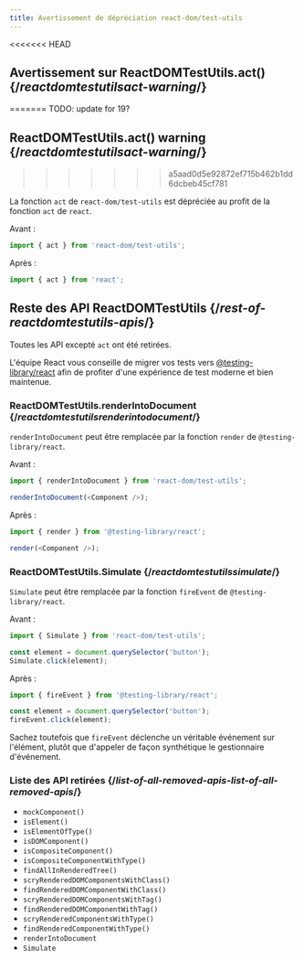 ```yaml
---
title: Avertissement de dépréciation react-dom/test-utils
---
```


<<<<<<< HEAD
## Avertissement sur ReactDOMTestUtils.act() {/*reactdomtestutilsact-warning*/}
=======
TODO: update for 19?

## ReactDOMTestUtils.act() warning {/*reactdomtestutilsact-warning*/}
>>>>>>> a5aad0d5e92872ef715b462b1dd6dcbeb45cf781

La fonction `act` de `react-dom/test-utils` est dépréciée au profit de la fonction `act` de `react`.

Avant :

```js
import { act } from 'react-dom/test-utils';
```

Après :

```js
import { act } from 'react';
```

## Reste des API ReactDOMTestUtils {/*rest-of-reactdomtestutils-apis*/}

Toutes les API excepté `act` ont été retirées.

L'équipe React vous conseille de migrer vos tests vers [@testing-library/react](https://testing-library.com/docs/react-testing-library/intro/) afin de profiter d'une expérience de test moderne et bien maintenue.

### ReactDOMTestUtils.renderIntoDocument {/*reactdomtestutilsrenderintodocument*/}

`renderIntoDocument` peut être remplacée par la fonction `render` de `@testing-library/react`.

Avant :

```js
import { renderIntoDocument } from 'react-dom/test-utils';

renderIntoDocument(<Component />);
```

Après :

```js
import { render } from '@testing-library/react';

render(<Component />);
```

### ReactDOMTestUtils.Simulate {/*reactdomtestutilssimulate*/}

`Simulate` peut être remplacée par la fonction `fireEvent` de `@testing-library/react`.

Avant :

```js
import { Simulate } from 'react-dom/test-utils';

const element = document.querySelector('button');
Simulate.click(element);
```

Après :

```js
import { fireEvent } from '@testing-library/react';

const element = document.querySelector('button');
fireEvent.click(element);
```

Sachez toutefois que `fireEvent` déclenche un véritable événement sur l'élément, plutôt que d'appeler de façon synthétique le gestionnaire d'événement.

### Liste des API retirées {/*list-of-all-removed-apis-list-of-all-removed-apis*/}

- `mockComponent()`
- `isElement()`
- `isElementOfType()`
- `isDOMComponent()`
- `isCompositeComponent()`
- `isCompositeComponentWithType()`
- `findAllInRenderedTree()`
- `scryRenderedDOMComponentsWithClass()`
- `findRenderedDOMComponentWithClass()`
- `scryRenderedDOMComponentsWithTag()`
- `findRenderedDOMComponentWithTag()`
- `scryRenderedComponentsWithType()`
- `findRenderedComponentWithType()`
- `renderIntoDocument`
- `Simulate`
